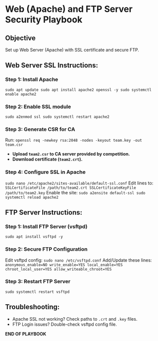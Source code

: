 # Web (Apache) and FTP Server Security Playbook

## Objective
Set up Web Server (Apache) with SSL certificate and secure FTP.

## Web Server SSL Instructions:

### **Step 1: Install Apache**
`sudo apt update sudo apt install apache2 openssl -y sudo systemctl enable apache2`

### **Step 2: Enable SSL module**
`sudo a2enmod ssl sudo systemctl restart apache2`


### **Step 3: Generate CSR for CA**
Run:
`openssl req -newkey rsa:2048 -nodes -keyout team.key -out team.csr`
- **Upload `team2.csr` to CA server provided by competition.**
- **Download certificate (`team2.crt`).**

### **Step 4: Configure SSL in Apache**
`sudo nano /etc/apache2/sites-available/default-ssl.conf`
Edit lines to:
`SSLCertificateFile /path/to/team2.crt SSLCertificateKeyFile /path/to/team2.key`
Enable the site:
`sudo a2ensite default-ssl sudo systemctl reload apache2`


## FTP Server Instructions:

### **Step 1: Install FTP Server (vsftpd)**
`sudo apt install vsftpd -y`


### **Step 2: Secure FTP Configuration**
Edit vsftpd config:
`sudo nano /etc/vsftpd.conf`
Add/Update these lines:
`anonymous_enable=NO write_enable=YES local_enable=YES chroot_local_user=YES allow_writeable_chroot=YES`

### **Step 3: Restart FTP Server**
`sudo systemctl restart vsftpd`


## Troubleshooting:
- Apache SSL not working? Check paths to `.crt` and `.key` files.
- FTP Login issues? Double-check vsftpd config file.

**END OF PLAYBOOK**


